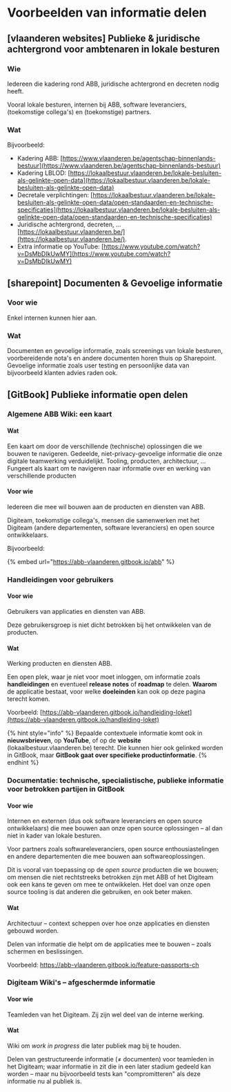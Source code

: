 # Voorbeelden van informatie delen

## \[vlaanderen websites\] Publieke & juridische achtergrond voor ambtenaren in lokale besturen

### Wie

Iedereen die kadering rond ABB, juridische achtergrond en decreten nodig heeft.

Vooral lokale besturen, internen bij ABB, software leveranciers, \(toekomstige collega's\) en \(toekomstige\) partners.

### Wat

Bijvoorbeeld:

* Kadering ABB: [https://www.vlaanderen.be/agentschap-binnenlands-bestuur](https://www.vlaanderen.be/agentschap-binnenlands-bestuur)
* Kadering LBLOD: [https://lokaalbestuur.vlaanderen.be/lokale-besluiten-als-gelinkte-open-data](https://lokaalbestuur.vlaanderen.be/lokale-besluiten-als-gelinkte-open-data)
* Decretale verplichtingen: [https://lokaalbestuur.vlaanderen.be/lokale-besluiten-als-gelinkte-open-data/open-standaarden-en-technische-specificaties](https://lokaalbestuur.vlaanderen.be/lokale-besluiten-als-gelinkte-open-data/open-standaarden-en-technische-specificaties)
* Juridische achtergrond, decreten, ... [https://lokaalbestuur.vlaanderen.be/](https://lokaalbestuur.vlaanderen.be/).
* Extra informatie op YouTube: [https://www.youtube.com/watch?v=DsMbDIkUwMY](https://www.youtube.com/watch?v=DsMbDIkUwMY)

## \[sharepoint\] Documenten & Gevoelige informatie

### Voor wie

Enkel internen kunnen hier aan.

### Wat

Documenten en gevoelige informatie, zoals screenings van lokale besturen, voorbereidende nota's en andere documenten horen thuis op Sharepoint. Gevoelige informatie zoals user testing en persoonlijke data van bijvoorbeeld klanten advies raden ook.

## \[GitBook\] Publieke informatie open delen

### Algemene ABB Wiki: een kaart

#### Wat

Een kaart om door de verschillende \(technische\) oplossingen die we bouwen te navigeren. Gedeelde, niet-privacy-gevoelige informatie die onze digitale teamwerking verduidelijkt. Tooling, producten, architectuur, ... Fungeert als kaart om te navigeren naar informatie over en werking van verschillende producten

#### Voor wie

Iedereen die mee wil bouwen aan de producten en diensten van ABB.

Digiteam, toekomstige collega's, mensen die samenwerken met het Digiteam \(andere departementen, software leveranciers\) en open source ontwikkelaars.

Bijvoorbeeld:

{% embed url="https://abb-vlaanderen.gitbook.io/abb" %}

### Handleidingen voor gebruikers

#### Voor wie

Gebruikers van applicaties en diensten van ABB.

 Deze gebruikersgroep is niet dicht betrokken bij het ontwikkelen van de producten.

#### Wat

Werking producten en diensten ABB.

Een open plek, waar je niet voor moet inloggen, om informatie zoals **handleidingen** en eventueel **release notes** of **roadmap** te delen. **Waarom** de applicatie bestaat, voor welke **doeleinden** kan ook op deze pagina terecht komen.  
  
Voorbeeld: [https://abb-vlaanderen.gitbook.io/handleiding-loket](https://abb-vlaanderen.gitbook.io/handleiding-loket)

{% hint style="info" %}
Bepaalde contextuele informatie komt ook in **nieuwsbrieven**, op **YouTube**, of op de **website** \(lokaalbestuur.vlaanderen.be\) terecht. Die kunnen hier ook gelinked worden in GitBook, maar **GitBook gaat over specifieke productinformatie**.
{% endhint %}

### Documentatie: technische, specialistische, publieke informatie voor betrokken partijen in GitBook

#### Voor wie

Internen en externen \(dus ook software leveranciers en open source ontwikkelaars\) die mee bouwen aan onze open source oplossingen – al dan niet in kader van lokale besturen.

Voor partners zoals softwareleveranciers, open source enthousiastelingen en andere departementen die mee bouwen aan softwareoplossingen.

Dit is vooral van toepassing op de _open source_ producten die we bouwen; om mensen die niet rechtstreeks betrokken zijn met ABB of het Digiteam ook een kans te geven om mee te ontwikkelen. Het doel van onze open source tooling is dat anderen die gebruiken, en ook beter maken.

#### Wat

Architectuur – context scheppen over hoe onze applicaties en diensten gebouwd worden.

Delen van informatie die helpt om de applicaties mee te bouwen – zoals schermen en beslissingen.

Voorbeeld: [https://abb-vlaanderen.gitbook.io/feature-passports-ch ](https://abb-vlaanderen.gitbook.io/feature-passports-ch%20)

### Digiteam Wiki's – afgeschermde informatie

#### Voor wie

Teamleden van het Digiteam. Zij zijn wel deel van de interne werking.

#### Wat

Wiki om _work in progress_ die later publiek mag bij te houden.

Delen van gestructureerde informatie \(≠ documenten\) voor teamleden in het Digiteam; waar informatie in zit die in een later stadium gedeeld kan worden – maar nu bijvoorbeeld tests kan "compromitteren" als deze informatie nu al publiek is.

